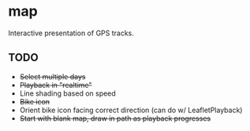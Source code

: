 # map

Interactive presentation of GPS tracks.

## TODO

- ~~Select multiple days~~
- ~~Playback in "realtime"~~
- Line shading based on speed
- ~~Bike icon~~
- Orient bike icon facing correct direction (can do w/ LeafletPlayback)
- ~~Start with blank map, draw in path as playback progresses~~
